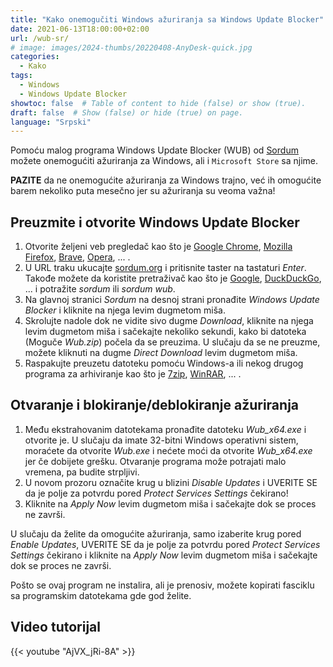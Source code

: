 ```yaml
---
title: "Kako onemogučiti Windows ažuriranja sa Windows Update Blocker"
date: 2021-06-13T18:00:00+02:00
url: /wub-sr/
# image: images/2024-thumbs/20220408-AnyDesk-quick.jpg
categories: 
  - Kako
tags: 
  - Windows
  - Windows Update Blocker
showtoc: false  # Table of content to hide (false) or show (true).
draft: false  # Show (false) or hide (true) on page.
language: "Srpski"
---
```


Pomoću malog programa Windows Update Blocker (WUB) od [Sordum](https://www.sordum.org/ "Kliknite/tapnite da otvorite stranicu Sordum!") možete onemogućiti ažuriranja za Windows, ali i `Microsoft Store` sa njime. 

**PAZITE** da ne onemogućite ažuriranja za Windows trajno, već ih omogućite barem nekoliko puta mesečno jer su ažuriranja su veoma važna!

## Preuzmite i otvorite Windows Update Blocker

1. Otvorite željeni veb pregledač kao što je [Google Chrome](https://www.google.com/chrome/ "Kliknite/tapnite da otvorite stranicu Google Chrome!"), [Mozilla Firefox](https://www.mozilla.org/en-US/firefox/new/ "Kliknite/tapnite da otvorite stranicu Mozilla Firefox!"), [Brave](https://brave.com/ "Kliknite/tapnite da otvorite stranicu Brave!"), [Opera](https://www.opera.com/ "Kliknite/tapnite da otvorite stranicu Opera!"), ... .
2. U URL traku ukucajte [sordum.org](https://www.sordum.org "Kliknite/tapnite da posetite veb lokaciju Sordum!") i pritisnite taster na tastaturi *Enter*. Takođe možete da koristite pretraživač kao što je [Google](https://www.google.com/ "Kliknite/tapnite da otvorite stranicu Google!"), [DuckDuckGo](https://duckduckgo.com/ "Kliknite/tapnite da otvorite stranicu DuckDuckGo!"), ... i potražite *sordum* ili *sordum wub*.
3. Na glavnoj stranici *Sordum* na desnoj strani pronađite *Windows Update Blocker* i kliknite na njega levim dugmetom miša.
4. Skrolujte nadole dok ne vidite sivo dugme *Download*, kliknite na njega levim dugmetom miša i sačekajte nekoliko sekundi, kako bi datoteka (Moguče *Wub.zip*) počela da se preuzima. U slučaju da se ne preuzme, možete kliknuti na dugme *Direct Download* levim dugmetom miša.
5. Raspakujte preuzetu datoteku pomoću Windows-a ili nekog drugog programa za arhiviranje kao što je [7zip](https://www.7-zip.org/ "Kliknite/tapnite da otvorite stranicu 7zip!"), [WinRAR](https://www.win-rar.com/ "Kliknite/tapnite da otvorite stranicu VinRAR!"), ... .

## Otvaranje i blokiranje/deblokiranje ažuriranja
1. Među ekstrahovanim datotekama pronađite datoteku *Wub_x64.exe* i otvorite je. U slučaju da imate 32-bitni Windows operativni sistem, moraćete da otvorite *Wub.exe* i nećete moći da otvorite *Wub_x64.exe* jer če dobijete grešku. Otvaranje programa može potrajati malo vremena, pa budite strpljivi.
2. U novom prozoru označite krug u blizini *Disable Updates* i UVERITE SE da je polje za potvrdu pored *Protect Services Settings* čekirano!
3. Kliknite na *Apply Now* levim dugmetom miša i sačekajte dok se proces ne završi. 
 
U slučaju da želite da omogućite ažuriranja, samo izaberite krug pored *Enable Updates*, UVERITE SE da je polje za potvrdu pored *Protect Services Settings* čekirano i kliknite na *Apply Now* levim dugmetom miša i sačekajte dok se proces ne završi. 

Pošto se ovaj program ne instalira, ali je prenosiv, možete kopirati fasciklu sa programskim datotekama gde god želite.

## Video tutorijal

{{< youtube "AjVX_jRi-8A" >}}